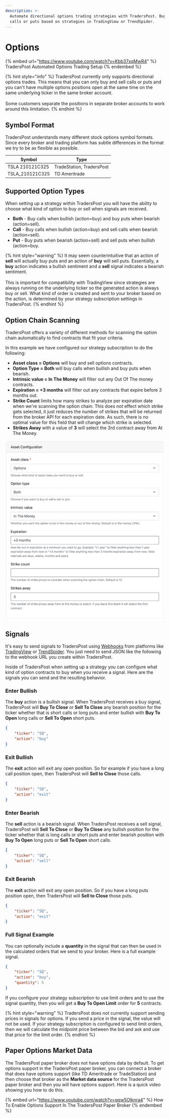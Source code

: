 ```yaml
---
description: >-
  Automate directional options trading strategies with TradersPost. Buy and sell
  calls or puts based on strategies in TradingView or TrendSpider.
---
```


# Options

{% embed url="https://www.youtube.com/watch?v=Kbb37xqMwR4" %}
TradersPost Automated Options Trading Setup
{% endembed %}

{% hint style="info" %}
TradersPost currently only supports directional options trades. This means that you can only buy and sell calls or puts and you can't have multiple options positions open at the same time on the same underlying ticker in the same broker account.\
\
Some customers separate the positions in separate broker accounts to work around this limitation.
{% endhint %}

## Symbol Format

TradersPost understands many different stock options symbol formats. Since every broker and trading platform has subtle differences in the format we try to be as flexible as possible.

| Symbol           | Type                      |
| ---------------- | ------------------------- |
| TSLA 210121C325  | TradeStation, TradersPost |
| TSLA\_210121C325 | TD Ameritrade             |

## Supported Option Types

When setting up a strategy within TradersPost you will have the ability to choose what kind of option to buy or sell when signals are received.

* **Both** - Buy calls when bullish (action=buy) and buy puts when bearish (action=sell).
* **Call** - Buy calls when bullish (action=buy) and sell calls when bearish (action=sell).
* **Put** - Buy puts when bearish (action=sell) and sell puts when bullish (action=buy.

{% hint style="warning" %}
It may seem counterintuitive that an action of **sell** will actually buy puts and an action of **buy** will sell puts. Essentially, a **buy** action indicates a bullish sentiment and a **sell** signal indicates a bearish sentiment.\
\
This is important for compatibility with TradingView since strategies are always running on the underlying ticker so the generated action is always buy or sell. What kind of order is created and sent to your broker based on the action, is determined by your strategy subscription settings in TradersPost.
{% endhint %}

## Option Chain Scanning

TradersPost offers a variety of different methods for scanning the option chain automatically to find contracts that fit your criteria.

In this example we have configured our strategy subscription to do the following:

* **Asset class = Options** will buy and sell options contracts.
* **Option Type = Both** will buy calls when bullish and buy puts when bearish.
* **Intrinsic value = In The Money** will filter out any Out Of The money contracts.
* **Expiration = +3 months** will filter out any contracts that expire before 3 months out.
* **Strike Count** limits how many strikes to analyze per expiration date when we're scanning the option chain. This does not effect which strike gets selected, it just reduces the number of strikes that will be returned from the broker API for each expiration date. As such, there is no optimal value for this field that will change which strike is selected.
* **Strikes Away** with a value of **3** will select the 3rd contract away from At The Money.

![Options Asset Configuration Example](<../.gitbook/assets/Screen Shot 2022-02-11 at 10.06.21 PM.png>)

## Signals

It's easy to send signals to TradersPost using [Webhooks](../learn/webhooks.md) from platforms like [TradingView](../learn/tradingview.md) or [TrendSpider](../learn/trend-spider.md). You just need to send JSON like the following to the webhook URL you create within TradersPost.

Inside of TradersPost when setting up a strategy you can configure what kind of option contracts to buy when you receive a signal. Here are the signals you can send and the resulting behavior.

### Enter Bullish

The **buy** action is a bullish signal. When TradersPost receives a buy signal, TradersPost will **Buy To Close** or **Sell To Close** any bearish position for the ticker whether that is short calls or long puts and enter bullish with **Buy To Open** long calls or **Sell To Open** short puts.

```json
{
    "ticker": "SQ",
    "action": "buy"
}
```

### Exit Bullish

The **exit** action will exit any open position. So for example if you have a long call position open, then TradersPost will **Sell to Close** those calls.

```json
{
    "ticker": "SQ",
    "action": "exit"
}
```

### Enter Bearish

The **sell** action is a bearish signal. When TradersPost receives a sell signal, TradersPost will **Sell To Close** or **Buy To Close** any bullish position for the ticker whether that is long calls or short puts and enter bearish position with **Buy To Open** long puts or **Sell To Open** short calls.

```json
{
    "ticker": "SQ",
    "action": "sell"
}
```

### Exit Bearish

The **exit** action will exit any open position. So if you have a long puts position open, then TradersPost will **Sell to Close** those puts.

```json
{
    "ticker": "SQ",
    "action": "exit"
}
```

### Full Signal Example

You can optionally include a **quantity** in the signal that can then be used in the calculated orders that we send to your broker. Here is a full example signal.

```json
{
    "ticker": "SQ",
    "action": "buy",
    "quantity": 5
}
```

If you configure your strategy subscription to use limit orders and to use the signal quantity, then you will get a **Buy To Open Limit** order for **5** contracts.

{% hint style="warning" %}
TradersPost does not currently support sending prices in signals for options. If you send a price in the signal, the value will not be used. If your strategy subscription is configured to send limit orders, then we will calculate the midpoint price between the bid and ask and use that price for the limit order.
{% endhint %}

## Paper Options Market Data

The TradersPost paper broker does not have options data by default. To get options support in the TradersPost paper broker, you can connect a broker that does have options support (like TD Ameritrade or TradeStation) and then choose that broker as the **Market data source** for the TradersPost paper broker and then you will have options support. Here is a quick video showing you how to do this.

{% embed url="https://www.youtube.com/watch?v=qqw5Olknra4" %}
How To Enable Options Support In The TradersPost Paper Broker
{% endembed %}
